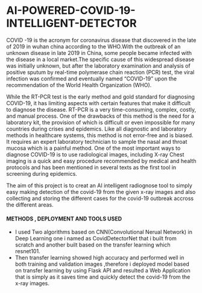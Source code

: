 # AI-POWERED-COVID-19-INTELLIGENT-DETECTOR
COVID -19 is the acronym for coronavirus disease that discovered in the late of 2019 in wuhan china according to the WHO.With the outbreak of an unknown disease in late 2019 in China, some people became infected with the disease in a local market.The specific cause of this widespread disease was initially unknown, but after the laboratory examination and analysis of positive sputum by real-time polymerase chain reaction (PCR) test, the viral infection was confirmed and eventually named “COVID-19” upon the recommendation of the World Health Organization (WHO).

While the RT-PCR test is the early method and  gold standard for diagnosing COVID-19, it has limiting aspects with certain features that make it difficult to diagnose the disease. RT-PCR is a very time-consuming, complex, costly, and manual process. One of the drawbacks of this method is the need for a laboratory kit, the provision of which is difficult or even impossible for many countries during crises and epidemics. Like all diagnostic and laboratory methods in healthcare systems, this method is not error-free and is biased. It requires an expert laboratory technician to sample the nasal and throat mucosa which is a painful method.
One of the most important ways to diagnose COVID-19 is to use radiological images, including X-ray Chest imaging is a quick and easy procedure recommended by medical and health protocols and has been mentioned in several texts as the first tool in screening during epidemics.

The aim of this project is to creat an AI intelligent radiognose tool to simply easy making detection of the covid-19 from the given x-ray images and also collecting and storing the different cases for the covid-19 outbreak accross the different areas.

#### METHODS , DEPLOYMENT AND TOOLS USED 
- I used Two algorithms based on CNN(Convolutional Nerual Network) in Deep Learning one i named as CovidDetectorNet that i built from scratch and another built based on the transfer learning which resnet101.
- Then transfer learning showed high accuracy and performed well in both training and validation images ,therefore i deployed model based on transfer learning by using Flask API and resulted a Web Application that is simply as it saves time and quickly detect the covid-19 from the x-ray images.
